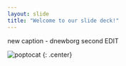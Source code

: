 ```yaml
---
layout: slide
title: "Welcome to our slide deck!"
---
```


new caption - dnewborg
second EDIT


![poptocat](https://octodex.github.com/images/poptocat.png)
{: .center}
